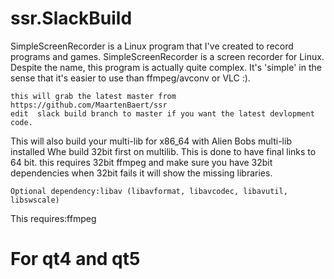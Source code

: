 # ssr.SlackBuild
SimpleScreenRecorder is a Linux program that I've created to record programs and games. 
SimpleScreenRecorder is a screen recorder for Linux. Despite the name, 
this program is actually quite complex. It's 'simple' in the sense
 that it's easier to use than ffmpeg/avconv or VLC :).
 ~~~
 this will grab the latest master from https://github.com/MaartenBaert/ssr
 edit  slack build branch to master if you want the latest devlopment code. 
 ~~~
 This will also build your multi-lib for x86_64 with Alien Bobs multi-lib installed
 Whe build 32bit first on multilib.
 This is done to have final links to 64 bit.
 this requires 32bit ffmpeg and make sure you have 32bit dependencies
 when 32bit fails it will show the missing libraries. 
 ~~~
 Optional dependency:libav (libavformat, libavcodec, libavutil, libswscale)
 ~~~
 
 This requires:ffmpeg 
# For qt4 and qt5

